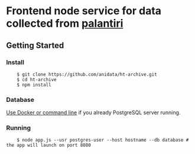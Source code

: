 # Frontend node service for data collected from [palantiri](https://github.com/anidata/palantiri.git)

## Getting Started

### Install

```
    $ git clone https://github.com/anidata/ht-archive.git
    $ cd ht-archive
    $ npm install
```
### Database

[Use Docker or command line](https://github.com/anidata/ht-archive/wiki) if you already PostgreSQL server running.

### Running

```
    $ node app.js --usr postgres-user --host hostname --db database # the app will launch on port 8080
```
